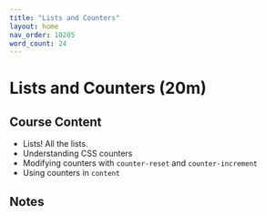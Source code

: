 ```yaml
---
title: "Lists and Counters"
layout: home
nav_order: 10205
word_count: 24
---
```

# Lists and Counters (20m)

## Course Content

- Lists! All the lists.
- Understanding CSS counters
- Modifying counters with `counter-reset` and `counter-increment`
- Using counters in `content`

## Notes












